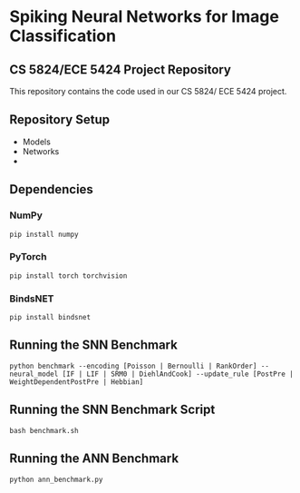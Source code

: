 #  Spiking Neural Networks for Image Classification
## CS 5824/ECE 5424 Project Repository
This repository contains the code used in our CS 5824/ ECE 5424 project.

## Repository Setup
- Models
- Networks
- 

## Dependencies

### NumPy
```pip install numpy```

### PyTorch
```pip install torch torchvision```

### BindsNET
```pip install bindsnet```

## Running the SNN Benchmark 
```python benchmark --encoding [Poisson | Bernoulli | RankOrder] --neural_model [IF | LIF | SRM0 | DiehlAndCook] --update_rule [PostPre | WeightDependentPostPre | Hebbian]```

## Running the SNN Benchmark Script
```bash benchmark.sh```

## Running the ANN Benchmark
```python ann_benchmark.py```
